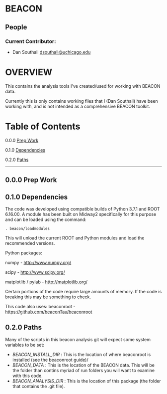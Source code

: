 # BEACON

## People 

### Current Contributor:

 - Dan Southall 
dsouthall@uchicago.edu


# OVERVIEW

This contains the analysis tools I've created/used for working with BEACON data.

Currently this is only contains working files that I (Dan Southall) have been working with, and is not intended as a comprehensive BEACON toolkit.

# Table of Contents

0.0.0 [Prep Work](#000-prep-work)

0.1.0 [Dependencies](#010-dependencies)

0.2.0 [Paths](#020-paths)


---

## 0.0.0 Prep Work

## 0.1.0 Dependencies

The code was developed using compatible builds of Python 3.7.1 and ROOT 6.16.00.  A module has been built on Midway2 specifically for this purpose and can be loaded using the command:

    . beacon/loadmodules

This will unload the current ROOT and Python modules and load the recommended versions.

Python packages:

numpy - http://www.numpy.org/

scipy - http://www.scipy.org/

matplotlib / pylab - http://matplotlib.org/

Certain portions of the code require large amounts of memory.  If the code is breaking this may be something to check.

This code also uses:
beaconroot - https://github.com/beaconTau/beaconroot 

## 0.2.0 Paths

Many of the scripts in this beacon analysis git will expect some system variables to be set:
  - *BEACON_INSTALL_DIR* : This is the location of where beaconroot is installed (see the beaconroot guide)/
  - *BEACON_DATA* : This is the location of the BEACON data.  This will be the folder than contins myriad of run folders you will want to examine with this code. 
  - *BEACON_ANALYSIS_DIR* : This is the location of this package (the folder that contains the .git file).